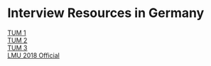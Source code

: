 # Interview Resources in Germany

[TUM 1](https://germanystudy.net/tum-msce-interview-questions/)<br>
[TUM 2](https://medium.com/@valentinkostadinov_45145/how-i-passed-the-interview-at-the-tum-and-you-can-too-6a87493b6d72)<br>
[TUM 3](https://www.quora.com/How-do-I-prepare-for-the-telephone-interview-for-the-informatics-masters-program-of-TUM)<br>
[LMU 2018 Official](https://github.com/jeongyoonlee2015/2020-TIL/blob/master/Interview-rsc/LMU-2018.md)<br>
